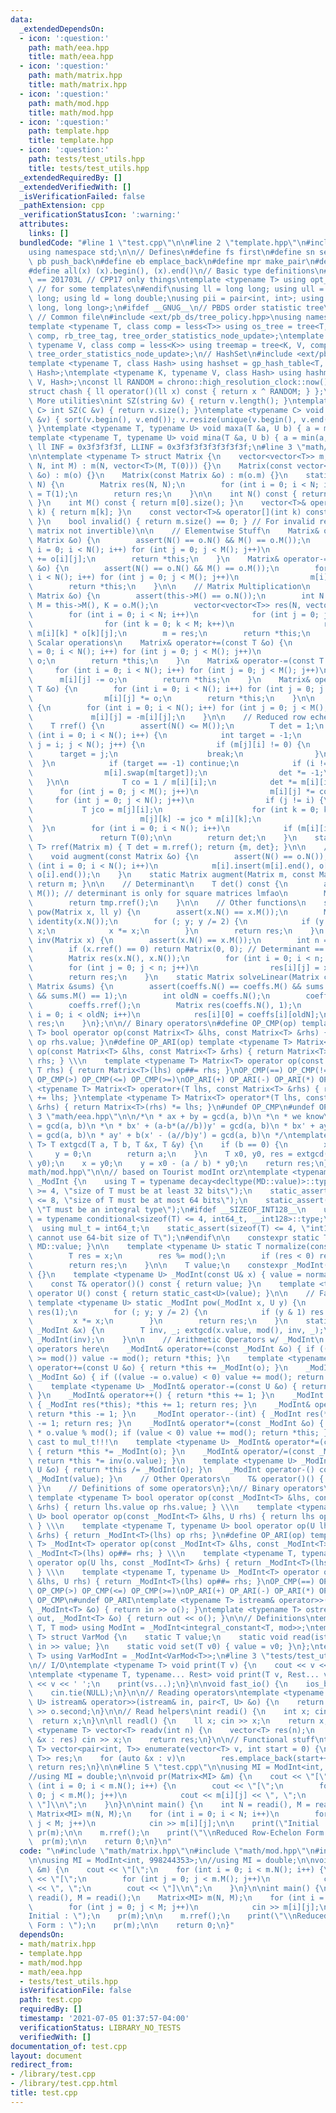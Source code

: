 ```yaml
---
data:
  _extendedDependsOn:
  - icon: ':question:'
    path: math/eea.hpp
    title: math/eea.hpp
  - icon: ':question:'
    path: math/matrix.hpp
    title: math/matrix.hpp
  - icon: ':question:'
    path: math/mod.hpp
    title: math/mod.hpp
  - icon: ':question:'
    path: template.hpp
    title: template.hpp
  - icon: ':question:'
    path: tests/test_utils.hpp
    title: tests/test_utils.hpp
  _extendedRequiredBy: []
  _extendedVerifiedWith: []
  _isVerificationFailed: false
  _pathExtension: cpp
  _verificationStatusIcon: ':warning:'
  attributes:
    links: []
  bundledCode: "#line 1 \"test.cpp\"\n\n#line 2 \"template.hpp\"\n#include <bits/stdc++.h>\n\
    using namespace std;\n\n// Defines\n#define fs first\n#define sn second\n#define\
    \ pb push_back\n#define eb emplace_back\n#define mpr make_pair\n#define mtp make_tuple\n\
    #define all(x) (x).begin(), (x).end()\n// Basic type definitions\n#if __cplusplus\
    \ == 201703L // CPP17 only things\ntemplate <typename T> using opt_ref = optional<reference_wrapper<T>>;\
    \ // for some templates\n#endif\nusing ll = long long; using ull = unsigned long\
    \ long; using ld = long double;\nusing pii = pair<int, int>; using pll = pair<long\
    \ long, long long>;\n#ifdef __GNUG__\n// PBDS order statistic tree\n#include <ext/pb_ds/assoc_container.hpp>\
    \ // Common file\n#include <ext/pb_ds/tree_policy.hpp>\nusing namespace __gnu_pbds;\n\
    template <typename T, class comp = less<T>> using os_tree = tree<T, null_type,\
    \ comp, rb_tree_tag, tree_order_statistics_node_update>;\ntemplate <typename K,\
    \ typename V, class comp = less<K>> using treemap = tree<K, V, comp, rb_tree_tag,\
    \ tree_order_statistics_node_update>;\n// HashSet\n#include <ext/pb_ds/assoc_container.hpp>\n\
    template <typename T, class Hash> using hashset = gp_hash_table<T, null_type,\
    \ Hash>;\ntemplate <typename K, typename V, class Hash> using hashmap = gp_hash_table<K,\
    \ V, Hash>;\nconst ll RANDOM = chrono::high_resolution_clock::now().time_since_epoch().count();\n\
    struct chash { ll operator()(ll x) const { return x ^ RANDOM; } };\n#endif\n//\
    \ More utilities\nint SZ(string &v) { return v.length(); }\ntemplate <typename\
    \ C> int SZ(C &v) { return v.size(); }\ntemplate <typename C> void UNIQUE(vector<C>\
    \ &v) { sort(v.begin(), v.end()); v.resize(unique(v.begin(), v.end()) - v.begin());\
    \ }\ntemplate <typename T, typename U> void maxa(T &a, U b) { a = max(a, b); }\n\
    template <typename T, typename U> void mina(T &a, U b) { a = min(a, b); }\nconst\
    \ ll INF = 0x3f3f3f3f, LLINF = 0x3f3f3f3f3f3f3f3f;\n#line 3 \"math/matrix.hpp\"\
    \n\ntemplate <typename T> struct Matrix {\n    vector<vector<T>> m;\n\n    Matrix(int\
    \ N, int M) : m(N, vector<T>(M, T(0))) {}\n    Matrix(const vector<vector<T>>\
    \ &o) : m(o) {}\n    Matrix(const Matrix &o) : m(o.m) {}\n    static Matrix identity(int\
    \ N) {\n        Matrix res(N, N);\n        for (int i = 0; i < N; i++) res[i][i]\
    \ = T(1);\n        return res;\n    }\n\n    int N() const { return m.size();\
    \ }\n    int M() const { return m[0].size(); }\n    vector<T>& operator[](int\
    \ k) { return m[k]; }\n    const vector<T>& operator[](int k) const { return m[k];\
    \ }\n    bool invalid() { return m.size() == 0; } // For invalid returns (i.e.\
    \ matrix not invertible)\n\n    // Elementwise Stuff\n    Matrix& operator+=(const\
    \ Matrix &o) {\n        assert(N() == o.N() && M() == o.M());\n        for (int\
    \ i = 0; i < N(); i++) for (int j = 0; j < M(); j++)\n                m[i][j]\
    \ += o[i][j];\n        return *this;\n    }\n    Matrix& operator-=(const Matrix\
    \ &o) {\n        assert(N() == o.N() && M() == o.M());\n        for (int i = 0;\
    \ i < N(); i++) for (int j = 0; j < M(); j++)\n                m[i][j] -= o[i][j];\n\
    \        return *this;\n    }\n\n    // Matrix Multiplication\n    Matrix& operator*=(const\
    \ Matrix &o) {\n        assert(this->M() == o.N());\n        int N = this->N(),\
    \ M = this->M(), K = o.M();\n        vector<vector<T>> res(N, vector<T>(K, T(0)));\n\
    \        for (int i = 0; i < N; i++)\n            for (int j = 0; j < K; j++)\n\
    \                for (int k = 0; k < M; k++)\n                    res[i][j] +=\
    \ m[i][k] * o[k][j];\n        m = res;\n        return *this;\n    }\n\n    //\
    \ Scalar operations\n    Matrix& operator+=(const T &o) {\n        for (int i\
    \ = 0; i < N(); i++) for (int j = 0; j < M(); j++)\n                m[i][j] +=\
    \ o;\n        return *this;\n    }\n    Matrix& operator-=(const T &o) {\n   \
    \     for (int i = 0; i < N(); i++) for (int j = 0; j < M(); j++)\n          \
    \      m[i][j] -= o;\n        return *this;\n    }\n    Matrix& operator*=(const\
    \ T &o) {\n        for (int i = 0; i < N(); i++) for (int j = 0; j < M(); j++)\n\
    \                m[i][j] *= o;\n        return *this;\n    }\n\n    Matrix& operator-()\
    \ {\n        for (int i = 0; i < N(); i++) for (int j = 0; j < M(); j++)\n   \
    \             m[i][j] = -m[i][j];\n    }\n\n    // Reduced row echelon form\n\
    \    T rref() {\n        assert(N() <= M());\n        T det = 1;\n        for\
    \ (int i = 0; i < N(); i++) {\n            int target = -1;\n            for (int\
    \ j = i; j < N(); j++) {\n                if (m[j][i] != 0) {\n              \
    \      target = j;\n                    break;\n                }\n          \
    \  }\n            if (target == -1) continue;\n            if (i != target) {\n\
    \                m[i].swap(m[target]);\n                det *= -1;\n         \
    \   }\n\n            T co = 1 / m[i][i];\n            det *= m[i][i];\n      \
    \      for (int j = 0; j < M(); j++)\n                m[i][j] *= co;\n       \
    \     for (int j = 0; j < N(); j++)\n                if (j != i) {\n         \
    \           T jco = m[j][i];\n                    for (int k = 0; k < M(); k++)\n\
    \                        m[j][k] -= jco * m[i][k];\n                }\n      \
    \  }\n        for (int i = 0; i < N(); i++)\n            if (m[i][i] == 0)\n \
    \               return T(0);\n\n        return det;\n    }\n    static pair<Matrix,\
    \ T> rref(Matrix m) { T det = m.rref(); return {m, det}; }\n\n    // Augmenting\n\
    \    void augment(const Matrix &o) {\n        assert(N() == o.N());\n        for\
    \ (int i = 0; i < N(); i++)\n            m[i].insert(m[i].end(), o[i].begin(),\
    \ o[i].end());\n    }\n    static Matrix augment(Matrix m, const Matrix n) { m.augment(n);\
    \ return m; }\n\n    // Determinant\n    T det() const {\n        assert(N() ==\
    \ M()); // determinant is only for square matrices lmfao\n        Matrix tmp(*this);\n\
    \        return tmp.rref();\n    }\n\n    // Other functions\n    static Matrix\
    \ pow(Matrix x, ll y) {\n        assert(x.N() == x.M());\n        Matrix res =\
    \ identity(x.N());\n        for (; y; y /= 2) {\n            if (y & 1) res *=\
    \ x;\n            x *= x;\n        }\n        return res;\n    }\n    static Matrix\
    \ inv(Matrix x) {\n        assert(x.N() == x.M());\n        int n = x.N(); x.augment(identity(n));\n\
    \        if (x.rref() == 0) return Matrix(0, 0); // Determinant == 0 -> no inverse\n\
    \        Matrix res(x.N(), x.N());\n        for (int i = 0; i < n; i++)\n    \
    \        for (int j = 0; j < n; j++)\n                res[i][j] = x[i][j + n];\n\
    \        return res;\n    }\n    static Matrix solveLinear(Matrix coeffs, const\
    \ Matrix &sums) {\n        assert(coeffs.N() == coeffs.M() && sums.N() == coeffs.N()\
    \ && sums.M() == 1);\n        int oldN = coeffs.N();\n        coeffs.augment(sums);\n\
    \        coeffs.rref();\n        Matrix res(coeffs.N(), 1);\n        for (int\
    \ i = 0; i < oldN; i++)\n            res[i][0] = coeffs[i][oldN];\n        return\
    \ res;\n    }\n};\n\n// Binary operators\n#define OP_CMP(op) template <typename\
    \ T> bool operator op(const Matrix<T> &lhs, const Matrix<T> &rhs) { return lhs.value\
    \ op rhs.value; }\n#define OP_ARI(op) template <typename T> Matrix<T> operator\
    \ op(const Matrix<T> &lhs, const Matrix<T> &rhs) { return Matrix<T>(lhs) op##=\
    \ rhs; } \\\n    template <typename T> Matrix<T> operator op(const Matrix<T> &lhs,\
    \ T rhs) { return Matrix<T>(lhs) op##= rhs; }\nOP_CMP(==) OP_CMP(!=) OP_CMP(<)\
    \ OP_CMP(>) OP_CMP(<=) OP_CMP(>=)\nOP_ARI(+) OP_ARI(-) OP_ARI(*) OP_ARI(/)\ntemplate\
    \ <typename T> Matrix<T> operator+(T lhs, const Matrix<T> &rhs) { return Matrix<T>(rhs)\
    \ += lhs; }\ntemplate <typename T> Matrix<T> operator*(T lhs, const Matrix<T>\
    \ &rhs) { return Matrix<T>(rhs) *= lhs; }\n#undef OP_CMP\n#undef OP_ARI\n#line\
    \ 3 \"math/eea.hpp\"\n\n/*\n * ax + by = gcd(a, b)\n *\n * we know\n * bx' + (a%b)y'\
    \ = gcd(a, b)\n *\n * bx' + (a-b*(a//b))y' = gcd(a, b)\n * bx' + ay' - b*(a//b)y'\
    \ = gcd(a, b)\n * ay' + b(x' - (a//b)y') = gcd(a, b)\n */\ntemplate <typename\
    \ T> T extgcd(T a, T b, T &x, T &y) {\n    if (b == 0) {\n        x = 1;\n   \
    \     y = 0;\n        return a;\n    }\n    T x0, y0, res = extgcd(b, a%b, x0,\
    \ y0);\n    x = y0;\n    y = x0 - (a / b) * y0;\n    return res;\n}\n#line 4 \"\
    math/mod.hpp\"\n\n// based on Tourist modInt orz\ntemplate <typename MD> struct\
    \ _ModInt {\n    using T = typename decay<decltype(MD::value)>::type;\n    static_assert(sizeof(T)\
    \ >= 4, \"size of T must be at least 32 bits\");\n    static_assert(sizeof(T)\
    \ <= 8, \"size of T must be at most 64 bits\");\n    static_assert(is_integral<T>::value,\
    \ \"T must be an integral type\");\n#ifdef __SIZEOF_INT128__\n    using mul_t\
    \ = typename conditional<sizeof(T) <= 4, int64_t, __int128>::type;\n#else\n  \
    \  using mul_t = int64_t;\n    static_assert(sizeof(T) <= 4, \"int128 not available,\
    \ cannot use 64-bit size of T\");\n#endif\n\n    constexpr static T mod() { return\
    \ MD::value; }\n\n    template <typename U> static T normalize(const U& x) {\n\
    \        T res = x;\n        res %= mod();\n        if (res < 0) res += mod();\n\
    \        return res;\n    }\n\n    T value;\n    constexpr _ModInt() : value()\
    \ {}\n    template <typename U> _ModInt(const U& x) { value = normalize(x); }\n\
    \    const T& operator()() const { return value; }\n    template <typename U>\
    \ operator U() const { return static_cast<U>(value); }\n\n    // FastPow\n   \
    \ template <typename U> static _ModInt pow(_ModInt x, U y) {\n        _ModInt\
    \ res(1);\n        for (; y; y /= 2) {\n            if (y & 1) res *= x;\n   \
    \         x *= x;\n        }\n        return res;\n    }\n    static _ModInt inv(const\
    \ _ModInt &x) {\n        T inv, _; extgcd(x.value, mod(), inv, _);\n        return\
    \ _ModInt(inv);\n    }\n\n    // Arithmetic Operators w/ _ModInt\n    // Assignment\
    \ operators here\n    _ModInt& operator+=(const _ModInt &o) { if ((value += o.value)\
    \ >= mod()) value -= mod(); return *this; }\n    template <typename U> _ModInt&\
    \ operator+=(const U &o) { return *this += _ModInt(o); }\n    _ModInt& operator-=(const\
    \ _ModInt &o) { if ((value -= o.value) < 0) value += mod(); return *this; }\n\
    \    template <typename U> _ModInt& operator-=(const U &o) { return *this += _ModInt(o);\
    \ }\n    _ModInt& operator++() { return *this += 1; }\n    _ModInt operator++(int)\
    \ { _ModInt res(*this); *this += 1; return res; }\n    _ModInt& operator--() {\
    \ return *this -= 1; }\n    _ModInt operator--(int) { _ModInt res(*this); *this\
    \ -= 1; return res; }\n    _ModInt& operator*=(const _ModInt &o) { value = (mul_t)value\
    \ * o.value % mod(); if (value < 0) value += mod(); return *this; } // make sure\
    \ cast to mul_t!!!\n    template <typename U> _ModInt& operator*=(const U &o)\
    \ { return *this *= _ModInt(o); }\n    _ModInt& operator/=(const _ModInt &o) {\
    \ return *this *= inv(o.value); }\n    template <typename U> _ModInt& operator/=(const\
    \ U &o) { return *this /= _ModInt(o); }\n    _ModInt operator-() const { return\
    \ _ModInt(value); }\n    // Other Operators\n    T& operator()() { return value;\
    \ }\n    // Definitions of some operators\n};\n// Binary operators\n#define OP_CMP(op)\
    \ template <typename T> bool operator op(const _ModInt<T> &lhs, const _ModInt<T>\
    \ &rhs) { return lhs.value op rhs.value; } \\\n    template <typename T, typename\
    \ U> bool operator op(const _ModInt<T> &lhs, U rhs) { return lhs op _ModInt<T>(rhs);\
    \ } \\\n    template <typename T, typename U> bool operator op(U lhs, const _ModInt<T>\
    \ &rhs) { return _ModInt<T>(lhs) op rhs; }\n#define OP_ARI(op) template <typename\
    \ T> _ModInt<T> operator op(const _ModInt<T> &lhs, const _ModInt<T> &rhs) { return\
    \ _ModInt<T>(lhs) op##= rhs; } \\\n    template <typename T, typename U> _ModInt<T>\
    \ operator op(U lhs, const _ModInt<T> &rhs) { return _ModInt<T>(lhs) op##= rhs;\
    \ } \\\n    template <typename T, typename U> _ModInt<T> operator op(const _ModInt<T>\
    \ &lhs, U rhs) { return _ModInt<T>(lhs) op##= rhs; }\nOP_CMP(==) OP_CMP(!=) OP_CMP(<)\
    \ OP_CMP(>) OP_CMP(<=) OP_CMP(>=)\nOP_ARI(+) OP_ARI(-) OP_ARI(*) OP_ARI(/)\n#undef\
    \ OP_CMP\n#undef OP_ARI\ntemplate <typename T> istream& operator>>(istream& in,\
    \ _ModInt<T> &o) { return in >> o(); }\ntemplate <typename T> ostream& operator<<(ostream&\
    \ out, _ModInt<T> &o) { return out << o(); }\n\n// Definitions\ntemplate <typename\
    \ T, T mod> using ModInt = _ModInt<integral_constant<T, mod>>;\ntemplate <typename\
    \ T> struct VarMod {\n    static T value;\n    static void read(istream& in) {\
    \ in >> value; }\n    static void set(T v0) { value = v0; }\n};\ntemplate <typename\
    \ T> using VarModInt = _ModInt<VarMod<T>>;\n#line 3 \"tests/test_utils.hpp\"\n\
    \n// I/O\ntemplate <typename T> void print(T v) {\n    cout << v << '\\n';\n}\n\
    \ntemplate <typename T, typename... Rest> void print(T v, Rest... vs) {\n    cout\
    \ << v << ' ';\n    print(vs...);\n}\n\nvoid fast_io() {\n    ios_base::sync_with_stdio(false);\n\
    \    cin.tie(NULL);\n}\n\n// Reading operators\ntemplate <typename T, typename\
    \ U> istream& operator>>(istream& in, pair<T, U> &o) {\n    return in >> o.first\
    \ >> o.second;\n}\n\n// Read helpers\nint readi() {\n    int x; cin >> x;\n  \
    \  return x;\n}\n\nll readl() {\n    ll x; cin >> x;\n    return x;\n}\n\ntemplate\
    \ <typename T> vector<T> readv(int n) {\n    vector<T> res(n);\n    for (auto\
    \ &x : res) cin >> x;\n    return res;\n}\n\n// Functional stuff\ntemplate <typename\
    \ T> vector<pair<int, T>> enumerate(vector<T> v, int start = 0) {\n    vector<pair<int,\
    \ T>> res;\n    for (auto &x : v)\n        res.emplace_back(start++, x);\n   \
    \ return res;\n}\n\n#line 5 \"test.cpp\"\n\nusing MI = ModInt<int, 998244353>;\n\
    //using MI = double;\n\nvoid pr(Matrix<MI> &m) {\n    cout << \"[\";\n    for\
    \ (int i = 0; i < m.N(); i++) {\n        cout << \"[\";\n        for (int j =\
    \ 0; j < m.M(); j++)\n            cout << m[i][j] << \", \";\n        cout <<\
    \ \"]\\n\";\n    }\n}\n\nint main() {\n    int N = readi(), M = readi();\n   \
    \ Matrix<MI> m(N, M);\n    for (int i = 0; i < N; i++)\n        for (int j = 0;\
    \ j < M; j++)\n            cin >> m[i][j];\n\n    print(\"Initial : \");\n   \
    \ pr(m);\n\n    m.rref();\n    print(\"\\nReduced Row-Echelon Form : \");\n  \
    \  pr(m);\n\n    return 0;\n}\n"
  code: "\n#include \"math/matrix.hpp\"\n#include \"math/mod.hpp\"\n#include \"tests/test_utils.hpp\"\
    \n\nusing MI = ModInt<int, 998244353>;\n//using MI = double;\n\nvoid pr(Matrix<MI>\
    \ &m) {\n    cout << \"[\";\n    for (int i = 0; i < m.N(); i++) {\n        cout\
    \ << \"[\";\n        for (int j = 0; j < m.M(); j++)\n            cout << m[i][j]\
    \ << \", \";\n        cout << \"]\\n\";\n    }\n}\n\nint main() {\n    int N =\
    \ readi(), M = readi();\n    Matrix<MI> m(N, M);\n    for (int i = 0; i < N; i++)\n\
    \        for (int j = 0; j < M; j++)\n            cin >> m[i][j];\n\n    print(\"\
    Initial : \");\n    pr(m);\n\n    m.rref();\n    print(\"\\nReduced Row-Echelon\
    \ Form : \");\n    pr(m);\n\n    return 0;\n}"
  dependsOn:
  - math/matrix.hpp
  - template.hpp
  - math/mod.hpp
  - math/eea.hpp
  - tests/test_utils.hpp
  isVerificationFile: false
  path: test.cpp
  requiredBy: []
  timestamp: '2021-07-05 01:37:57-04:00'
  verificationStatus: LIBRARY_NO_TESTS
  verifiedWith: []
documentation_of: test.cpp
layout: document
redirect_from:
- /library/test.cpp
- /library/test.cpp.html
title: test.cpp
---
```

